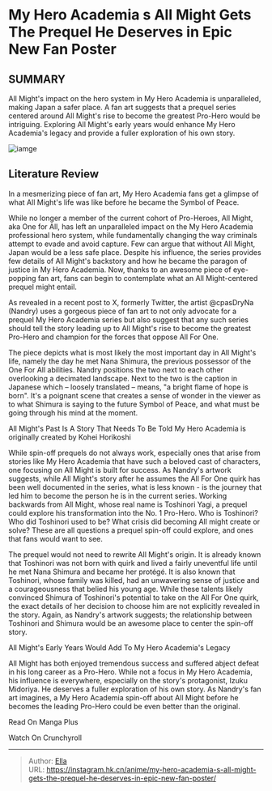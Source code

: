 # My Hero Academia s All Might Gets The Prequel He Deserves in Epic New Fan Poster


## SUMMARY 



  All Might&#39;s impact on the hero system in My Hero Academia is unparalleled, making Japan a safer place.   A fan art suggests that a prequel series centered around All Might&#39;s rise to become the greatest Pro-Hero would be intriguing.   Exploring All Might&#39;s early years would enhance My Hero Academia&#39;s legacy and provide a fuller exploration of his own story.  

![iamge](https://static1.srcdn.com/wordpress/wp-content/uploads/2023/09/mha-all-might-thumbs-up.jpg)

## Literature Review

In a mesmerizing piece of fan art, My Hero Academia fans get a glimpse of what All Might&#39;s life was like before he became the Symbol of Peace.




While no longer a member of the current cohort of Pro-Heroes, All Might, aka One for All, has left an unparalleled impact on the My Hero Academia professional hero system, while fundamentally changing the way criminals attempt to evade and avoid capture. Few can argue that without All Might, Japan would be a less safe place. Despite his influence, the series provides few details of All Might&#39;s backstory and how he became the paragon of justice in My Hero Academia. Now, thanks to an awesome piece of eye-popping fan art, fans can begin to contemplate what an All Might-centered prequel might entail.




As revealed in a recent post to X, formerly Twitter, the artist @cpasDryNa (Nandry) uses a gorgeous piece of fan art to not only advocate for a prequel My Hero Academia series but also suggest that any such series should tell the story leading up to All Might&#39;s rise to become the greatest Pro-Hero and champion for the forces that oppose All For One.


 

The piece depicts what is most likely the most important day in All Might&#39;s life, namely the day he met Nana Shimura, the previous possessor of the One For All abilities.​​​ Nandry positions the two next to each other overlooking a decimated landscape. Next to the two is the caption in Japanese which – loosely translated – means, &#34;a bright flame of hope is born&#34;. It&#39;s a poignant scene that creates a sense of wonder in the viewer as to what Shimura is saying to the future Symbol of Peace, and what must be going through his mind at the moment.





 All Might&#39;s Past Is A Story That Needs To Be Told 
My Hero Academia is originally created by Kohei Horikoshi
         

While spin-off prequels do not always work, especially ones that arise from stories like My Hero Academia that have such a beloved cast of characters, one focusing on All Might is built for success. As Nandry&#39;s artwork suggests, while All Might&#39;s story after he assumes the All For One quirk has been well documented in the series, what is less known - is the journey that led him to become the person he is in the current series. Working backwards from All Might, whose real name is Toshinori Yagi, a prequel could explore his transformation into the No. 1 Pro-Hero. Who is Toshinori? Who did Toshinori used to be? What crisis did becoming All might create or solve? These are all questions a prequel spin-off could explore, and ones that fans would want to see.




The prequel would not need to rewrite All Might&#39;s origin. It is already known that Toshinori was not born with quirk and lived a fairly uneventful life until he met Nana Shimura and became her protégé. It is also known that Toshinori, whose family was killed, had an unwavering sense of justice and a courageousness that belied his young age. While these talents likely convinced Shimura of Toshinori&#39;s potential to take on the All For One quirk, the exact details of her decision to choose him are not explicitly revealed in the story. Again, as Nandry&#39;s artwork suggests; the relationship between Toshinori and Shimura would be an awesome place to center the spin-off story.



 All Might&#39;s Early Years Would Add To My Hero Academia&#39;s Legacy 
          

All Might has both enjoyed tremendous success and suffered abject defeat in his long career as a Pro-Hero. While not a focus in My Hero Academia, his influence is everywhere, especially on the story&#39;s protagonist, Izuku Midoriya. He deserves a fuller exploration of his own story. As Nandry&#39;s fan art imagines, a My Hero Academia spin-off about All Might before he becomes the leading Pro-Hero could be even better than the original.




Read On Manga Plus

Watch On Crunchyroll



---

> Author: [Ella](https://instagram.hk.cn/)  
> URL: https://instagram.hk.cn/anime/my-hero-academia-s-all-might-gets-the-prequel-he-deserves-in-epic-new-fan-poster/  

